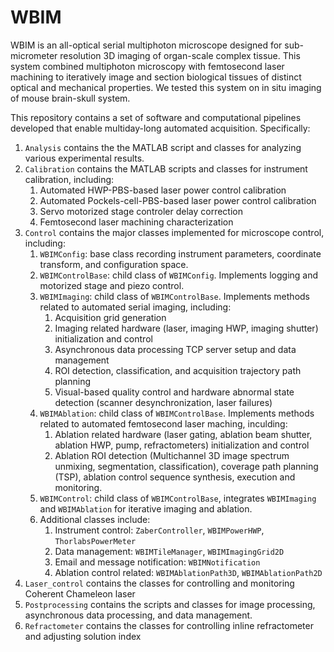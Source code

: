 # WBIM
WBIM is an all-optical serial multiphoton microscope designed for sub-micrometer resolution 3D imaging of organ-scale complex tissue. This system combined multiphoton microscopy with femtosecond laser machining to iteratively image and section biological tissues of distinct optical and mechanical properties. We tested this system on in situ imaging of mouse brain-skull system. 

This repository contains a set of software and computational pipelines developed that enable multiday-long automated acquisition. Specifically: 
1. `Analysis` contains the the MATLAB script and classes for analyzing various experimental results. 
1. `Calibration` contains the MATLAB scripts and classes for instrument calibration, including: 
    1. Automated HWP-PBS-based laser power control calibration
    1. Automated Pockels-cell-PBS-based laser power control calibration 
    1. Servo motorized stage controler delay correction 
    1. Femtosecond laser machining characterization 
1. `Control` contains the major classes implemented for microscope control, including: 
    1. `WBIMConfig`: base class recording instrument parameters, coordinate transform, and configuration space. 
    1. `WBIMControlBase`: child class of `WBIMConfig`. Implements logging and motorized stage and piezo control. 
    1. `WBIMImaging`: child class of `WBIMControlBase`. Implements methods related to automated serial imaging, including: 
        1. Acquisition grid generation
        1. Imaging related hardware (laser, imaging HWP, imaging shutter) initialization and control
        1. Asynchronous data processing TCP server setup and data management
        1. ROI detection, classification, and acquisition trajectory path planning 
        1. Visual-based quality control and hardware abnormal state detection (scanner desynchronization, laser failures)
    1. `WBIMAblation`: child class of `WBIMControlBase`. Implements methods related to automated femtosecond laser maching, inculding: 
        1. Ablation related hardware (laser gating, ablation beam shutter, ablation HWP, pump, refractometers) initialization and control
        1. Ablation ROI detection (Multichannel 3D image spectrum unmixing, segmentation, classification), coverage path planning (TSP), ablation control sequence synthesis, execution and monitoring. 
    1. `WBIMControl`: child class of `WBIMControlBase`, integrates `WBIMImaging` and `WBIMAblation` for iterative imaging and ablation. 
    1. Additional classes include: 
        1. Instrument control: `ZaberController`, `WBIMPowerHWP`, `ThorlabsPowerMeter`
        1. Data management: `WBIMTileManager`, `WBIMImagingGrid2D`
        1. Email and message notification: `WBIMNotification`
        1. Ablation control related: `WBIMAblationPath3D`, `WBIMAblationPath2D`
1. `Laser_control` contains the classes for controlling and monitoring Coherent Chameleon laser 
1. `Postprocessing` contains the scripts and classes for image processing, asynchronous data processing, and data management. 
1. `Refractometer` contains the classes for controlling inline refractometer and adjusting solution index



